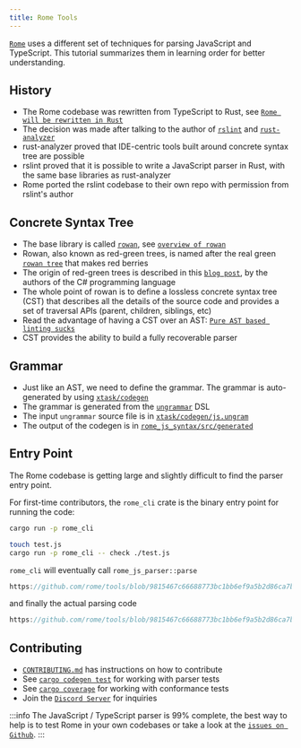 ```yaml
---
title: Rome Tools
---
```


[`Rome`](https://github.com/rome/tools) uses a different set of techniques for
parsing JavaScript and TypeScript. This tutorial summarizes them in learning
order for better understanding.

<!--truncate-->

## History

-   The Rome codebase was rewritten from TypeScript to Rust, see
    [`Rome will be rewritten in Rust`](https://web.archive.org/web/20230401084626/https://rome.tools/blog/2021/09/21/rome-will-be-rewritten-in-rust/)
-   The decision was made after talking to the author of
    [`rslint`](https://github.com/rslint/rslint) and
    [`rust-analyzer`](https://github.com/rust-lang/rust-analyzer)
-   rust-analyzer proved that IDE-centric tools built around concrete syntax
    tree are possible
-   rslint proved that it is possible to write a JavaScript parser in Rust, with
    the same base libraries as rust-analyzer
-   Rome ported the rslint codebase to their own repo with permission from
    rslint's author

## Concrete Syntax Tree

-   The base library is called [`rowan`](https://github.com/rust-analyzer/rowan),
    see
    [`overview of rowan`](https://github.com/rust-lang/rust-analyzer/blob/master/docs/dev/syntax.md)
-   Rowan, also known as red-green trees, is named after the real green
    [`rowan tree`](https://en.wikipedia.org/wiki/Rowan) that makes red berries
-   The origin of red-green trees is described in this
    [`blog post`](https://ericlippert.com/2012/06/08/red-green-trees/), by the
    authors of the C# programming language
-   The whole point of rowan is to define a lossless concrete syntax tree (CST)
    that describes all the details of the source code and provides a set of
    traversal APIs (parent, children, siblings, etc)
-   Read the advantage of having a CST over an AST:
    [`Pure AST based linting sucks`](https://rdambrosio016.github.io/rust/2020/09/18/pure-ast-based-linting-sucks.html)
-   CST provides the ability to build a fully recoverable parser

## Grammar

-   Just like an AST, we need to define the grammar. The grammar is
    auto-generated by using
    [`xtask/codegen`](https://github.com/rome/tools/tree/main/xtask/codegen)
-   The grammar is generated from the
    [`ungrammar`](https://github.com/rust-analyzer/ungrammar) DSL
-   The input `ungrammar` source file is in
    [`xtask/codegen/js.ungram`](https://github.com/rome/tools/blob/main/xtask/codegen/js.ungram)
-   The output of the codegen is in
    [`rome_js_syntax/src/generated`](https://github.com/rome/tools/tree/main/crates/rome_js_syntax/src/generated)

## Entry Point

The Rome codebase is getting large and slightly difficult to find the parser
entry point.

For first-time contributors, the `rome_cli` crate is the binary entry point for
running the code:

```bash
cargo run -p rome_cli

touch test.js
cargo run -p rome_cli -- check ./test.js
```

`rome_cli` will eventually call `rome_js_parser::parse`

```rust reference
https://github.com/rome/tools/blob/9815467c66688773bc1bb6ef9a5b2d86ca7b3682/crates/rome_js_parser/src/parse.rs#L178-L187
```

and finally the actual parsing code

```rust reference
https://github.com/rome/tools/blob/9815467c66688773bc1bb6ef9a5b2d86ca7b3682/crates/rome_js_parser/src/syntax/program.rs#L14-L17
```

## Contributing

-   [`CONTRIBUTING.md`](https://github.com/rome/tools/blob/main/CONTRIBUTING.md)
    has instructions on how to contribute
-   See
    [`cargo codegen test`](https://github.com/rome/tools/tree/main/xtask/codegen#cargo-codegen-test)
    for working with parser tests
-   See
    [`cargo coverage`](https://github.com/rome/tools/tree/main/xtask/coverage)
    for working with conformance tests
-   Join the [`Discord Server`](https://discord.com/invite/rome) for inquiries

:::info The JavaScript / TypeScript parser is 99% complete, the best way to help
is to test Rome in your own codebases or take a look at the
[`issues on Github`](https://github.com/rome/tools/issues). :::
